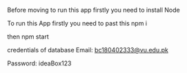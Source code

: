 Before moving to run this app firstly you need to install Node

To run this App firstly you need to past this
npm i

then 
npm start

credentials of database
Email:  bc180402333@vu.edu.pk

Password:  ideaBox123